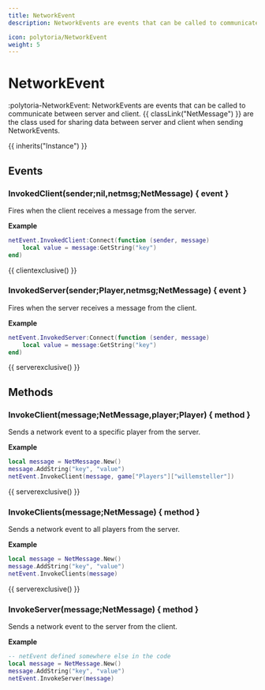 ```yaml
---
title: NetworkEvent
description: NetworkEvents are events that can be called to communicate between server and client.

icon: polytoria/NetworkEvent
weight: 5
---
```


# NetworkEvent

:polytoria-NetworkEvent: NetworkEvents are events that can be called to communicate between server and client. {{ classLink("NetMessage") }} are the class used for sharing data between server and client when sending NetworkEvents.

{{ inherits("Instance") }}

## Events

### InvokedClient(sender;nil,netmsg;NetMessage) { event }

Fires when the client receives a message from the server.

**Example**

```lua
netEvent.InvokedClient:Connect(function (sender, message)
    local value = message:GetString("key")
end)
```

{{ clientexclusive() }}

### InvokedServer(sender;Player,netmsg;NetMessage) { event }

Fires when the server receives a message from the client.

**Example**

```lua
netEvent.InvokedServer:Connect(function (sender, message)
    local value = message:GetString("key")
end)
```

{{ serverexclusive() }}

## Methods

### InvokeClient(message;NetMessage,player;Player) { method }

Sends a network event to a specific player from the server.

**Example**

```lua
local message = NetMessage.New()
message.AddString("key", "value")
netEvent.InvokeClient(message, game["Players"]["willemsteller"])
```

{{ serverexclusive() }}

### InvokeClients(message;NetMessage) { method }

Sends a network event to all players from the server.

**Example**

```lua
local message = NetMessage.New()
message.AddString("key", "value")
netEvent.InvokeClients(message)
```

{{ serverexclusive() }}

### InvokeServer(message;NetMessage) { method }

Sends a network event to the server from the client.

**Example**

```lua
-- netEvent defined somewhere else in the code
local message = NetMessage.New()
message.AddString("key", "value")
netEvent.InvokeServer(message)
```
